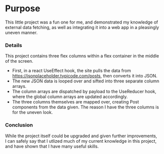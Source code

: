 # Purpose

This little project was a fun one for me, and demonstrated my knowledge of external data fetching, as well as integrating it into a web app in a pleasingly uneven manner.


### Details

This project contains three flex columns within a flex container in the middle of the screen.

- First, in a react UseEffect hook, the site pulls the data from https://jsonplaceholder.typicode.com/posts, then converts it into JSON.
- The new JSON data is looped over and sifted into three separate column arrays.
- The column arrays are dispatched by payload to the UseReducer hook, where the global column arrays are updated accordingly.
- The three columns themselves are mapped over, creating Post components from the data given. The reason I have the three columns is for the uneven look.

### Conclusion

While the project itself could be upgraded and given further improvements, I can safely say that I utlized much of my current knowledge in this project, and have shown that I have many useful skills.
